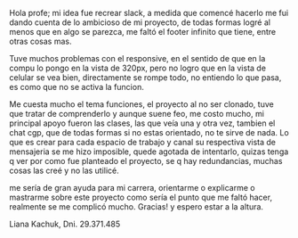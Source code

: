 Hola profe; mi idea fue recrear slack, a medida que comencé hacerlo me fui dando cuenta de lo ambicioso
de mi proyecto, de todas formas logré al menos que en algo se parezca, me faltó el footer infinito que tiene,
entre otras cosas mas.

Tuve muchos problemas con el responsive, en el sentido de que en la compu lo pongo en la vista de 320px,
pero no logro que en la vista de celular se vea bien, directamente se rompe todo, no entiendo lo que pasa,
es como que no se activa la funcion.

Me cuesta mucho el tema funciones, el proyecto al no ser clonado, tuve que tratar de comprenderlo y aunque suene
feo, me costo mucho, mi principal apoyo fueron las clases, las que veía una y otra vez, tambien el chat cgp,
que de todas formas si no estas orientado, no te sirve de nada. Lo que es crear para cada espacio de trabajo y 
canal su respectiva vista de mensajeria se me hizo imposible, quede agotada de intentarlo, quizas tenga q ver
por como fue planteado el proyecto, se q hay redundancias, muchas cosas las creé y no las utilicé.

me sería de gran ayuda para mi carrera, orientarme o explicarme o mastrarme sobre este proyecto como sería
el punto que me faltó hacer, realmente se me complicó mucho. Gracias!  y espero estar a la altura.

Liana Kachuk, Dni. 29.371.485
